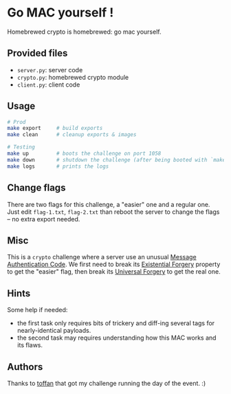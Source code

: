 # Go MAC yourself !

Homebrewed crypto is homebrewed: go mac yourself.

## Provided files
- `server.py`: server code
- `crypto.py`: homebrewed crypto module
- `client.py`: client code

## Usage

```bash
# Prod
make export     # build exports
make clean      # cleanup exports & images

# Testing
make up         # boots the challenge on port 1058
make down       # shutdown the challenge (after being booted with `make up`)
make logs       # prints the logs
```

## Change flags

There are two flags for this challenge, a "easier" one and a regular one. Just
edit `flag-1.txt`, `flag-2.txt` than reboot the server to change the flags – no
extra export needed.

## Misc

This is a `crypto` challenge where a server use an unusual
[Message Authentication Code](https://en.wikipedia.org/wiki/Message_authentication_code).
We first need to break its
[Existential Forgery](https://en.wikipedia.org/wiki/Digital_signature_forgery#Existential_forgery)
property to get the "easier" flag, then break its
[Universal Forgery](https://en.wikipedia.org/wiki/Digital_signature_forgery#Universal_forgery) to get the real one.

## Hints

Some help if needed:
 - the first task only requires bits of trickery and diff-ing several tags for
   nearly-identical payloads.
 - the second task may requires understanding how this MAC works and its flaws.

## Authors

Thanks to [toffan](https://github.com/toffan) that got my challenge running the
day of the event. :)


